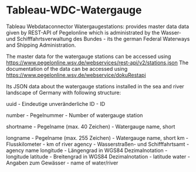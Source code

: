 # Tableau-WDC-Watergauge
Tableau Webdataconnector Watergaugestations: provides master data data given by REST-API of Pegelonline which is administrated by the Wasser- und Schifffahrtsverwaltung des Bundes - its the german Federal Waterways and Shipping Administration.

The master data for the watergauge stations can be accessed using https://www.pegelonline.wsv.de/webservices/rest-api/v2/stations.json
The documentation of the data can be accessed using https://www.pegelonline.wsv.de/webservice/dokuRestapi

Its JSON data about the watergauge stations installed in the sea and river landscape of Germany with following structure:

uuid	-     Eindeutige unveränderliche ID         - ID

number	-   Pegelnummer                           - Number of watergauge station

shortname	- Pegelname (max. 40 Zeichen)           - Watergauge name, short

longname -  Pegelname (max. 255 Zeichen)          - Watergauge name, short
km	-       Flusskilometer                        - km of river
agency	-   Wasserstraßen- und Schifffahrtsamt    - agency name
longitude - Längengrad in WGS84 Dezimalnotation   - longitude
latitude -	Breitengrad in WGS84 Dezimalnotation  - latitude
water	-     Angaben zum Gewässer                  - name of water/river

